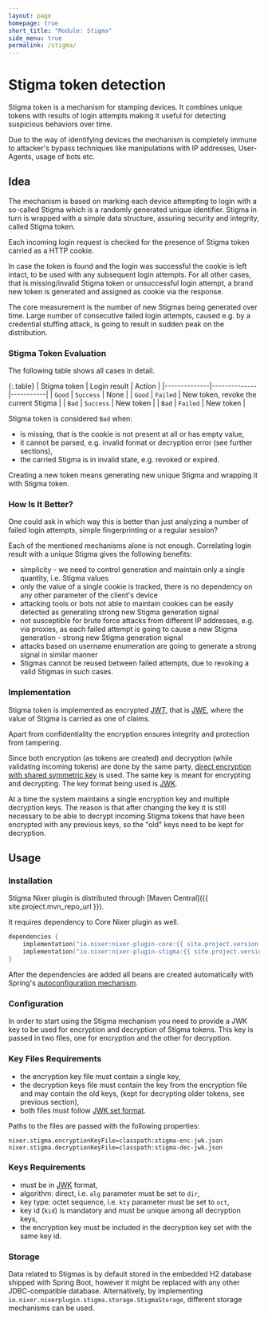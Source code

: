 ```yaml
---
layout: page
homepage: true
short_title: "Module: Stigma"
side_menu: true
permalink: /stigma/
---
```


# Stigma token detection

Stigma token is a mechanism for stamping devices. It combines unique tokens with results of login attempts 
making it useful for detecting suspicious behaviors over time. 

Due to the way of identifying devices the mechanism is completely immune to attacker's bypass techniques 
like manipulations with IP addresses, User-Agents, usage of bots etc.

## Idea

The mechanism is based on marking each device attempting to login with a so-called Stigma which is a randomly generated unique identifier.
Stigma in turn is wrapped with a simple data structure, assuring security and integrity, called Stigma token.

Each incoming login request is checked for the presence of Stigma token carried as a HTTP cookie.

In case the token is found and the login was successful the cookie is left intact, to be used with any subsequent login attempts.
For all other cases, that is missing/invalid Stigma token or unsuccessful login attempt, a brand new token is generated 
and assigned as cookie via the response.

The core measurement is the number of new Stigmas being generated over time. Large number of consecutive failed login attempts, 
caused e.g. by a credential stuffing attack, is going to result in sudden peak on the distribution.

### Stigma Token Evaluation

The following table shows all cases in detail.

{:.table}
| Stigma token | Login result | Action    |
|--------------|--------------|-----------|
| `Good`       | `Success`    | None      |
| `Good`       | `Failed`     | New token, revoke the current Stigma |
| `Bad`        | `Success`    | New token |
| `Bad`        | `Failed`     | New token |

Stigma token is considered `Bad` when:
* is missing, that is the cookie is not present at all or has empty value,
* it cannot be parsed, e.g. invalid format or decryption error (see further sections),
* the carried Stigma is in invalid state, e.g. revoked or expired.

Creating a new token means generating new unique Stigma and wrapping it with Stigma token. 

### How Is It Better?

One could ask in which way this is better than just analyzing a number of failed login attempts, 
simple fingerprinting or a regular session?

Each of the mentioned mechanisms alone is not enough. 
Correlating login result with a unique Stigma gives the following benefits:
* simplicity - we need to control generation and maintain only a single quantity, i.e. Stigma values
* only the value of a single cookie is tracked, there is no dependency on any other parameter of the client's device
* attacking tools or bots not able to maintain cookies can be easily detected as generating strong new Stigma generation signal
* not susceptible for brute force attacks from different IP addresses, e.g. via proxies, 
as each failed attempt is going to cause a new Stigma generation - strong new Stigma generation signal 
* attacks based on username enumeration are going to generate a strong signal in similar manner
* Stigmas cannot be reused between failed attempts, due to revoking a valid Stigmas in such cases.

### Implementation

Stigma token is implemented as encrypted [JWT](https://en.wikipedia.org/wiki/JSON_Web_Token), 
that is [JWE](https://en.wikipedia.org/wiki/JSON_Web_Encryption), where the value of Stigma is carried as one of claims.

Apart from confidentiality the encryption ensures integrity and protection from tampering.

Since both encryption (as tokens are created) and decryption (while validating incoming tokens) are done by the same
party, [direct encryption with shared symmetric key](https://tools.ietf.org/html/rfc7518#section-4.5) is used. 
The same key is meant for encrypting and decrypting. The key format being used is [JWK](https://tools.ietf.org/html/rfc7517). 

At a time the system maintains a single encryption key and multiple decryption keys. 
The reason is that after changing the key it is still necessary to be able to decrypt incoming Stigma tokens 
that have been encrypted with any previous keys, so the "old" keys need to be kept for decryption.

## Usage
### Installation

Stigma Nixer plugin is distributed through [Maven Central]({{ site.project.mvn_repo_url }}).

It requires dependency to Core Nixer plugin as well.

```kotlin
dependencies {
    implementation("io.nixer:nixer-plugin-core:{{ site.project.version }}")
    implementation("io.nixer:nixer-plugin-stigma:{{ site.project.version }}")
}
```

After the dependencies are added all beans are created automatically with Spring's 
[autoconfiguration mechanism](https://docs.spring.io/spring-boot/docs/current/reference/html/using-spring-boot.html#using-boot-auto-configuration).

### Configuration

In order to start using the Stigma mechanism you need to provide a JWK key to be used for encryption and decryption of Stigma tokens. 
This key is passed in two files, one for encryption and the other for decryption.
 
### Key Files Requirements

* the encryption key file must contain a single key,
* the decryption keys file must contain the key from the encryption file and may contain the old keys,
(kept for decrypting older tokens, see previous section),
* both files must follow [JWK set format](https://tools.ietf.org/html/rfc7517#section-5).

Paths to the files are passed with the following properties: 

```properties
nixer.stigma.encryptionKeyFile=classpath:stigma-enc-jwk.json
nixer.stigma.decryptionKeyFile=classpath:stigma-dec-jwk.json
```

### Keys Requirements

* must be in [JWK](https://tools.ietf.org/html/rfc7517) format,
* algorithm: direct, i.e. `alg` parameter must be set to `dir`,
* key type: octet sequence, i.e. `kty` parameter must be set to `oct`,
* key id (`kid`) is mandatory and must be unique among all decryption keys,
* the encryption key must be included in the decryption key set with the same key id.

### Storage

Data related to Stigmas is by default stored in the embedded H2 database shipped with Spring Boot,
however it might be replaced with any other JDBC-compatible database. 
Alternatively, by implementing `io.nixer.nixerplugin.stigma.storage.StigmaStorage`, different storage mechanisms can be used.

